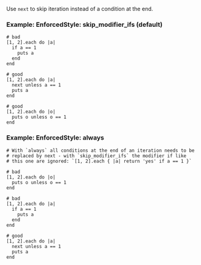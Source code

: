 Use `next` to skip iteration instead of a condition at the end.

### Example: EnforcedStyle: skip_modifier_ifs (default)
    # bad
    [1, 2].each do |a|
      if a == 1
        puts a
      end
    end

    # good
    [1, 2].each do |a|
      next unless a == 1
      puts a
    end

    # good
    [1, 2].each do |o|
      puts o unless o == 1
    end

### Example: EnforcedStyle: always
    # With `always` all conditions at the end of an iteration needs to be
    # replaced by next - with `skip_modifier_ifs` the modifier if like
    # this one are ignored: `[1, 2].each { |a| return 'yes' if a == 1 }`

    # bad
    [1, 2].each do |o|
      puts o unless o == 1
    end

    # bad
    [1, 2].each do |a|
      if a == 1
        puts a
      end
    end

    # good
    [1, 2].each do |a|
      next unless a == 1
      puts a
    end